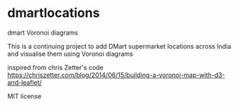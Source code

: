 # dmartlocations
dmart Voronoi diagrams

This is a continuing project to add DMart supermarket locations across India and visualise them using Voronoi diagrams

inspired from
chris Zetter's code
https://chriszetter.com/blog/2014/06/15/building-a-voronoi-map-with-d3-and-leaflet/

MIT license
